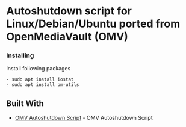 # Autoshutdown script for Linux/Debian/Ubuntu ported from OpenMediaVault (OMV)

### Installing

Install following packages

```
- sudo apt install iostat
- sudo apt install pm-utils
```
## Built With

* [OMV Autoshutdown Script](https://github.com/OpenMediaVault-Plugin-Developers/openmediavault-autoshutdown) - OMV Autoshutdown Script